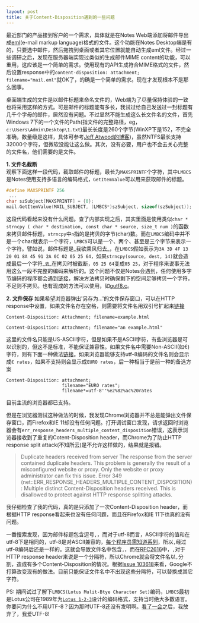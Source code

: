 ```yaml
---
layout: post
title: 关于Content-Disposition遇到的一些问题
---
```


最近部门的产品接到客户的一个需求，具体就是在Notes Web端添加将邮件导出成[eml](https://en.wikipedia.org/wiki/Email#Filename_extensions)(e-mail markup language)格式的文件。这个功能在Notes Desktop端是有的，只要选中邮件，然后拖拽到桌面或者其它位置就能自动生成eml文件。经过一些调研之后，发现在服务器端实现过类似的生成邮件MIME content的功能，可以重用，这应该是一个简单的需求。使用现有的API生成符合MIME格式的文件，然后设置response中的`content-disposition: attachment; filename="mail.eml"`就OK了，的确是一个简单的需求。现在才发现根本不是那么回事。

桌面端生成的文件是以邮件标题来命名文件的，Web端为了尽量保持体验的一致也将采用这样的方式。可是邮件的标题能有多长，我试过给自己发送过一封标题有几千个字母的邮件，居然没有问题。不过显然不能生成这么长文件名的文件，首先Windows 7下的一个文件的Path(指文件的完整路径，eg，`c:\Users\Admin\Desktop\1.txt`)最长长度是260个字节(WinXP下是152，不完全准确，数量级是这样，具体可参考[Jeff Atwood的博客](http://blog.codinghorror.com/filesystem-paths-how-long-is-too-long/))，虽然NTFS最长支持32000个字符，但微软没能让这么做。其次，没有必要，用户也不会去关心完整的文件名，他们需要的是文件。

**1. 文件名截断**  
观察下面这样一段代码，截取邮件的标题，最长为`MAXSPRINTF`个字符，其中`LMBCS`是Notes使用支持多语言的编码格式，`GetItemValue`可以用来获取邮件的标题。  

``` cpp
#define MAXSPRINTF 256
 ...
char szSubject[MAXSPRINTF] = {0};
mail.GetItemValue(MAIL_SUBJECT, (LMBCS*)szSubject, sizeof(szSubject));
```

这段代码看起来没有什么问题。查了内部实现之后，其实里面是使用类似`char * strncpy ( char * destination, const char * source, size_t num )`的函数来拷贝邮件标题，`strncpy`中`n`指的是拷贝的字节(char)数。而在`LMBCS`编码中并不是一个char就表示一个字符，`LMBCS`可以是一个、两个、甚至是三个字节来表示一个字符。譬如说，邮件标题是_我欲乘风归去_，在`LMBCS`假如表示为`3A 3D 4F 13 20 01 8A 45 91 2A 0C 02 05 25 64`，如果`strncpy(source, dest, 14)`就会造成最后一个字符_`去`_在拷贝时被截断，`05 25 64`变成`05 25`，对于程序来说事无法用这么一段不完整的编码来解析的。这个问题不仅是Notes会遇到，任何使用多字节编码的程序都会遇到[链接](http://stackoverflow.com/questions/7344683/utf8-aware-strncpy)，解决方法拷贝时确保剩下的空间足够拷贝一个字符，不足则不拷贝。也有现成的方法可以使用，如[gutf8.c](http://web.mit.edu/ghudson/dev/nokrb/third/glib2/glib/gutf8.c)。

**2. 文件保存**
如果希望浏览器弹出'另存为...'的文件保存窗口，可以在HTTP response中设置，如果文件名存在空格，则需要将文件名用双引号扩起来[链接](https://tools.ietf.org/html/rfc5987)
``` 
Content-Disposition: Attachment; filename=example.html
```

```
Content-Disposition: Attachment; filename="an example.html"
```

这里的文件名只能是US-ASCII字符，但是如果不是ASCII字符，有些浏览器是可以识别的，但这不是标准，不能保证兼容性。如果文件名中需要Non-ASCII(如€)字符，则有下面一种做法[链接](https://tools.ietf.org/html/rfc6266#section-4.2)。如果浏览器能够支持utf-8编码的文件名则会显示成`€ rates`，如果不支持则会显示成`EURO rates`，后一种相当于是前一种的备选方案

```
Content-Disposition: attachment;
                     filename="EURO rates";
                     filename*=utf-8''%e2%82%ac%20rates
```

目前主流的浏览器都已支持。

但是在浏览器测试这种做法的时候，我发现Chrome浏览器并不总是能弹出文件保存窗口，而Firefox和IE 11却没有任何问题。打开调试窗口发现，请求返回时浏览器会有`err_response_headers_multiple_content_disposition`错误，这表示浏览器接收到了重复的Cotent-Disposition header，而Chrome为了防止HTTP response split attack(不知所云)是不允许这样做的，结果就是报错。

>  Duplicate headers received from server
>  The response from the server contained duplicate headers. This problem is generally the result of a misconfigured website or proxy. Only the website or proxy administrator can fix this issue.
>  Error 349 (net::ERR_RESPONSE_HEADERS_MULTIPLE_CONTENT_DISPOSITION): Multiple distinct Content-Disposition headers received. This is disallowed to protect against HTTP response splitting attacks.

我仔细检查了我的代码，真的是只添加了一次Content-Disposition header，而根据HTTP response看起来也没有任何问题，而且在Firefox和IE 11下也真的没有问题。

一番搜索发现，因为邮件标题包含逗号`,`，而对于utf-8而言，ASCII字符的值和在utf-8下是相同的，utf-8是对ASCII兼容的，[每个程序员需知道系列](http://www.ruanyifeng.com/blog/2007/10/ascii_unicode_and_utf-8.html)，所以`,`经过utf-8编码后还是一样的。这就会导致文件名中包含`,`，而在[RFC2616](https://www.ietf.org/rfc/rfc2616.txt)中，`,`对于HTTP response header来说是一个分隔符，所以Chrome就会将文件名以`,`分割，造成有多个Content-Disposition的情况。根据[Issue 103618](https://code.google.com/p/chromium/issues/detail?id=103618)来看，Google不打算改变现有的做法。目前只能保证文件名中不出现这些分隔符，可以替换成其它字符。

PS: 期间试过了解下`LMBCS(Lotus Mulit-Btye Character Set)`编码，`LMBCS`最初是Lotus公司在1989年为[`Lotus 1-2-3`](https://en.wikipedia.org/wiki/Lotus_1-2-3)设计的编码格式，支持当时绝大多数语言。你要问为什么不用UTF-8？因为那时UTF-8还没有发明啊。[看了一会](http://web.archive.org/web/20050205225225/http://www.batutis.com/i18n/papers/lmbcs/LMBCS.html)之后，我放弃了，我爱UTF-8!
